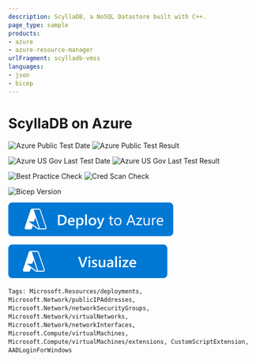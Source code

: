 ```yaml
---
description: ScyllaDB, a NoSQL Datastore built with C++.
page_type: sample
products:
- azure
- azure-resource-manager
urlFragment: scylladb-vmss
languages:
- json
- bicep
---
```

# ScyllaDB on Azure

![Azure Public Test Date](https://azurequickstartsservice.blob.core.windows.net/badges/application-workloads/scylladb/scylladb-vmss/PublicLastTestDate.svg)
![Azure Public Test Result](https://azurequickstartsservice.blob.core.windows.net/badges/application-workloads/scylladb/scylladb-vmss/PublicDeployment.svg)

![Azure US Gov Last Test Date](https://azurequickstartsservice.blob.core.windows.net/badges/application-workloads/scylladb/scylladb-vmss/FairfaxLastTestDate.svg)
![Azure US Gov Last Test Result](https://azurequickstartsservice.blob.core.windows.net/badges/application-workloads/scylladb/scylladb-vmss/FairfaxDeployment.svg)

![Best Practice Check](https://azurequickstartsservice.blob.core.windows.net/badges/application-workloads/scylladb/scylladb-vmss/BestPracticeResult.svg)
![Cred Scan Check](https://azurequickstartsservice.blob.core.windows.net/badges/application-workloads/scylladb/scylladb-vmss/CredScanResult.svg)

![Bicep Version](https://azurequickstartsservice.blob.core.windows.net/badges/application-workloads/scylladb/scylladb-vmss/BicepVersion.svg)

[![Deploy To Azure](https://raw.githubusercontent.com/Azure/azure-quickstart-templates/master/1-CONTRIBUTION-GUIDE/images/deploytoazure.svg?sanitize=true)](https://portal.azure.com/#create/Microsoft.Template/uri/https%3A%2F%2Fraw.githubusercontent.com%2FAzure%2Fazure-quickstart-templates%2Fmaster%2Fapplication-workloads%2Fscylladb%2Fscylladb-vmss%2Fazuredeploy.json)

[![Visualize](https://raw.githubusercontent.com/Azure/azure-quickstart-templates/master/1-CONTRIBUTION-GUIDE/images/visualizebutton.svg?sanitize=true)](http://armviz.io/#/?load=https%3A%2F%2Fraw.githubusercontent.com%2FAzure%2Fazure-quickstart-templates%2Fmaster%2Fapplication-workloads%2Fscylladb%2Fscylladb-vmss%2Fazuredeploy.json)

`Tags: Microsoft.Resources/deployments, Microsoft.Network/publicIPAddresses, Microsoft.Network/networkSecurityGroups, Microsoft.Network/virtualNetworks, Microsoft.Network/networkInterfaces, Microsoft.Compute/virtualMachines, Microsoft.Compute/virtualMachines/extensions, CustomScriptExtension, AADLoginForWindows`
